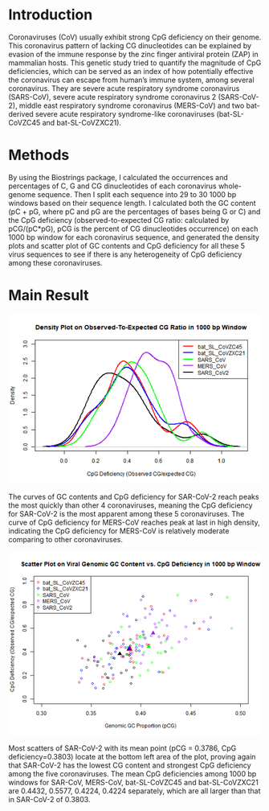 # Introduction
Coronaviruses (CoV) usually exhibit strong CpG deficiency on their genome. This coronavirus pattern of lacking CG dinucleotides can be explained by evasion of the immune response by the zinc finger antiviral protein (ZAP) in mammalian hosts. This genetic study tried to quantify the magnitude of CpG deficiencies, which can be served as an index of how potentially effective the coronavirus can escape from human’s immune system, among several coronavirus. They are severe acute respiratory syndrome coronavirus (SARS-CoV), severe acute respiratory syndrome coronavirus 2 (SARS-CoV-2), middle east respiratory syndrome coronavirus (MERS-CoV) and two bat-derived severe acute respiratory syndrome-like coronaviruses (bat-SL-CoVZC45 and bat-SL-CoVZXC21).

# Methods
By using the Biostrings package, I calculated the occurrences and percentages of C, G and CG dinucleotides of each coronavirus whole-genome sequence. Then I split each sequence into 29 to 30 1000 bp windows based on their sequence length. I calculated both the GC content (pC + pG, where pC and pG are the percentages of bases being G or C) and the CpG deficiency (observed-to-expected CG ratio: calculated by pCG/(pC*pG), pCG is the percent of CG dinucleotides occurrence) on each 1000 bp window for each coronavirus sequence, and generated the density plots and scatter plot of GC contents and CpG deficiency for all these 5 virus sequences to see if there is any heterogeneity of CpG deficiency among these coronaviruses. 

# Main Result
![alt text](https://github.com/Holin-Chen/coronavirus-CpG-genetic-analysis/blob/main/plots/I_CpG%20plot.png)

The curves of GC contents and CpG deficiency for SAR-CoV-2 reach peaks the most quickly than other 4 coronaviruses, meaning the CpG deficiency for SAR-CoV-2 is the most apparent among these 5 coronaviruses. The curve of CpG deficiency for MERS-CoV reaches peak at last in high density, indicating the CpG deficiency for MERS-CoV is relatively moderate comparing to other coronaviruses.

![alt text](https://github.com/Holin-Chen/coronavirus-CpG-genetic-analysis/blob/main/plots/scatter%20plot.png)

Most scatters of SAR-CoV-2 with its mean point (pCG = 0.3786, CpG deficiency=0.3803) locate at the bottom left area of the plot, proving again that SAR-CoV-2 has the lowest CG content and strongest CpG deficiency among the five coronaviruses. The mean CpG deficiencies among 1000 bp windows for SAR-CoV, MERS-CoV, bat-SL-CoVZC45 and bat-SL-CoVZXC21 are 0.4432, 0.5577, 0.4224, 0.4224 separately, which are all larger than that in SAR-CoV-2 of 0.3803. 
